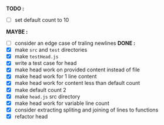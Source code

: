 **TODO :**
- [ ] set default count to 10

**MAYBE :**
- [ ] consider an edge case of traling newlines
**DONE :**
- [x] make `src` and `test` directories
- [x] make `testHead.js`
- [x] write a test case for head
- [x] make head work on provided content instead of file
- [x] make head work for 1 line content
- [x] make head work for content less than default count
- [x] make default count 2 
- [x] make `head.js` src directory
- [x] make head work for variable line count
- [x] consider extracting spliting and joining of lines to functions
- [x] refactor head
